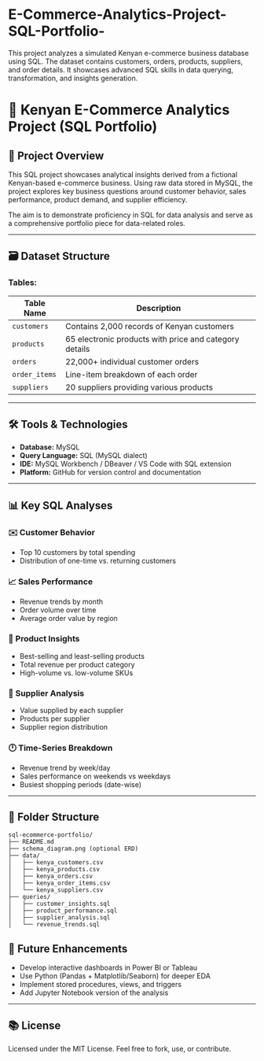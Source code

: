 # E-Commerce-Analytics-Project-SQL-Portfolio-
This project analyzes a simulated Kenyan e-commerce business database using SQL. The dataset contains customers, orders, products, suppliers, and order details. It showcases advanced SQL skills in data querying, transformation, and insights generation.
# 📅 Kenyan E-Commerce Analytics Project (SQL Portfolio)

## 🔖 Project Overview

This SQL project showcases analytical insights derived from a fictional Kenyan-based e-commerce business. Using raw data stored in MySQL, the project explores key business questions around customer behavior, sales performance, product demand, and supplier efficiency.

The aim is to demonstrate proficiency in SQL for data analysis and serve as a comprehensive portfolio piece for data-related roles.

---

## 🗃️ Dataset Structure

### Tables:

| Table Name    | Description                                            |
| ------------- | ------------------------------------------------------ |
| `customers`   | Contains 2,000 records of Kenyan customers             |
| `products`    | 65 electronic products with price and category details |
| `orders`      | 22,000+ individual customer orders                     |
| `order_items` | Line-item breakdown of each order                      |
| `suppliers`   | 20 suppliers providing various products                |

---

## 🛠️ Tools & Technologies

* **Database:** MySQL
* **Query Language:** SQL (MySQL dialect)
* **IDE:** MySQL Workbench / DBeaver / VS Code with SQL extension
* **Platform:** GitHub for version control and documentation

---

## 📊 Key SQL Analyses

### ✉️ Customer Behavior

* Top 10 customers by total spending
* Distribution of one-time vs. returning customers

### 📈 Sales Performance

* Revenue trends by month
* Order volume over time
* Average order value by region

### 🏢 Product Insights

* Best-selling and least-selling products
* Total revenue per product category
* High-volume vs. low-volume SKUs

### 🚚 Supplier Analysis

* Value supplied by each supplier
* Products per supplier
* Supplier region distribution

### 🕛 Time-Series Breakdown

* Revenue trend by week/day
* Sales performance on weekends vs weekdays
* Busiest shopping periods (date-wise)

---

## 📂 Folder Structure

```
sql-ecommerce-portfolio/
├── README.md
├── schema_diagram.png (optional ERD)
├── data/
│   ├── kenya_customers.csv
│   ├── kenya_products.csv
│   ├── kenya_orders.csv
│   ├── kenya_order_items.csv
│   └── kenya_suppliers.csv
├── queries/
│   ├── customer_insights.sql
│   ├── product_performance.sql
│   ├── supplier_analysis.sql
│   └── revenue_trends.sql
```



## 🚀 Future Enhancements

* Develop interactive dashboards in Power BI or Tableau
* Use Python (Pandas + Matplotlib/Seaborn) for deeper EDA
* Implement stored procedures, views, and triggers
* Add Jupyter Notebook version of the analysis

---

## 📚 License

Licensed under the MIT License. Feel free to fork, use, or contribute.

